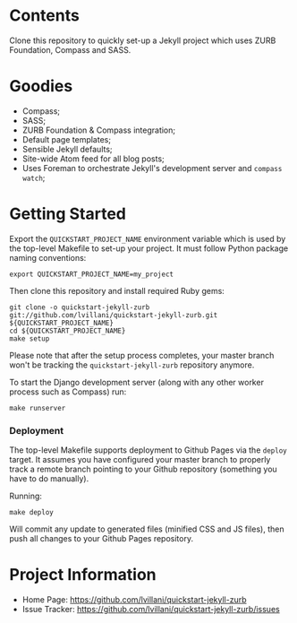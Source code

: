 Contents
========

Clone this repository to quickly set-up a Jekyll project which uses ZURB
Foundation, Compass and SASS.




Goodies
=======

* Compass;
* SASS;
* ZURB Foundation & Compass integration;
* Default page templates;
* Sensible Jekyll defaults;
* Site-wide Atom feed for all blog posts;
* Uses Foreman to orchestrate Jekyll's development server and `compass watch`;




Getting Started
===============

Export the `QUICKSTART_PROJECT_NAME` environment variable which is used by the
top-level Makefile to set-up your project. It must follow Python package
naming conventions:

    export QUICKSTART_PROJECT_NAME=my_project

Then clone this repository and install required Ruby gems:

    git clone -o quickstart-jekyll-zurb git://github.com/lvillani/quickstart-jekyll-zurb.git ${QUICKSTART_PROJECT_NAME}
    cd ${QUICKSTART_PROJECT_NAME}
    make setup

Please note that after the setup process completes, your master branch won't
be tracking the `quickstart-jekyll-zurb` repository anymore.

To start the Django development server (along with any other worker process
such as Compass) run:

    make runserver

### Deployment

The top-level Makefile supports deployment to Github Pages via the `deploy`
target. It assumes you have configured your master branch to properly track a
remote branch pointing to your Github repository (something you have to do
manually).

Running:

    make deploy

Will commit any update to generated files (minified CSS and JS files), then push
all changes to your Github Pages repository.




Project Information
===================

* Home Page: https://github.com/lvillani/quickstart-jekyll-zurb
* Issue Tracker: https://github.com/lvillani/quickstart-jekyll-zurb/issues

